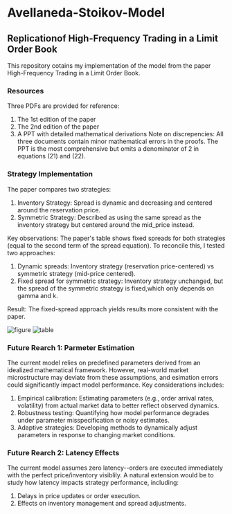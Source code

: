 # Avellaneda-Stoikov-Model

## Replicationof High-Frequency Trading in a Limit Order Book
This repository cotains my implementation of the model from the paper High-Frequency Trading in a Limit Order Book.

### Resources
Three PDFs are provided for reference:
1. The 1st edition of the paper
2. The 2nd edition of the paper
3. A PPT with detailed mathematical derivations
Note on discrepencies: All three documents contain minor mathematical errors in the proofs. The PPT is the most comprehensive but omits a denominator of 2 in equations (21) and (22).

### Strategy Implementation
The paper compares two strategies:
1. Inventory Strategy: Spread is dynamic and decreasing and centered around the reservation price.
2. Symmetric Strategy: Described as using the same spread as the inventory strategy but centered around the mid_price instead.

Key observations: The paper's table shows fixed spreads for both strategies (equal to the second term of the spread equation). To reconcile this, I tested two approaches:
1. Dynamic spreads: Inventory strategy (reservation price-centered) vs symmetric strategy (mid-price centered).
2. Fixed spread for symmetric strategy: Inventory strategy unchanged, but the spread of the symmetric strategy is fixed,which only depends on gamma and k.

Result: The fixed-spread approach yields results more consistent with the paper.

![figure](https://github.com/user-attachments/assets/5fdd9c4a-59a8-4284-96dd-298750f310a2)
![table](https://github.com/user-attachments/assets/57904e1b-2e4f-4761-adf1-f519e2e37cc0)

### Future Rearch 1: Parmeter Estimation
The current model relies on predefined parameters derived from an idealized mathematical framework. However, real-world market microstructure may deviate from these assumptions, and esimation errors could significantly impact model performance.
Key considerations includes:
1. ​Empirical calibration: Estimating parameters (e.g., order arrival rates, volatility) from actual market data to better reflect observed dynamics.
2. ​Robustness testing: Quantifying how model performance degrades under parameter misspecification or noisy estimates.
3. ​Adaptive strategies: Developing methods to dynamically adjust parameters in response to changing market conditions.

### Future Rearch 2: Latency Effects
The current model assumes zero latency--orders are executed immediately with the perfect price/inventory visiblily. A natural extension would be to study how latency impacts strategy performance, including:
1. Delays in price updates or order execution.
2. Effects on inventory management and spread adjustments.


